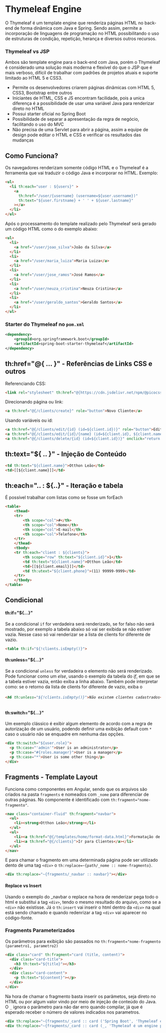 # Thymeleaf Engine
O Thymeleaf é um template engine que renderiza páginas HTML no back-end de forma dinâmica com Java e Spring. Sendo assim, permite a incorporação de linguagens de programação no HTML possibilitando o uso de estruturas de condição, repetição, herança e diversos outros recursos.

### Thymeleaf vs JSP
Ambos são template engine para o back-end com Java, porém o Thymeleaf é considerado uma solução mais moderna e flexível do que o JSP que é mais verboso, difícil de trabalhar com padrões de projetos atuais e suporte limitado ao HTML 5 e CSS3.
- Permite os desenvolvedores criarem páginas dinâmicas com HTML 5, CSS3, Bootstrap entre outros</li>
- Iniciantes de HTML, CSS e JS encontram facilidade, pois a unica diferença é a possibilidade de usar uma variável Java para renderizar direto no HTML</li>
- Possui starter oficial no Spring Boot</li>
- Possibilidade de separar a apresentação da regra de negócio, facilitando o uso do MVC</li>
- Não precisa de uma Servlet para abrir a página, assim a equipe de design pode editar o HTML e CSS e verificar os resultados das mudanças</li>

## Como Funciona?
Os navegadores renderizam somente código HTML e o Thymeleaf é a ferramenta que vai traduzir o código Java e incorporar no HTML. Exemplo:
```html
<ul>
  <li th:each="user : ${users}"	>
    <a 
      th:href="/user/{username} (username=${user.username})"
      th:text="${user.firstname} + ' ' + ${user.lastname}"
    ></a>
  </li>
</ul>
```
Após o processamento do template realizado pelo Thymeleaf será gerado um código HTML como o do exemplo abaixo:
```html
<ul>
  <li>
    <a href="/user/joao_silva">João da Silva</a>
  </li>
  <li>
    <a href="/user/maria_luiza">Maria Luiza</a>
  </li>
  <li>
    <a href="/user/jose_ramos">José Ramos</a>
  </li>
  <li>
    <a href="/user/neuza_cristina">Neuza Cristina</a>
  </li>
  <li>
    <a href="/user/geraldo_santos">Geraldo Santos</a>
  </li>
</ul>
```
### Starter do Thymeleaf no `pom.xml`
```xml
<dependency>
    <groupId>org.springframework.boot</groupId>
    <artifactId>spring-boot-starter-thymeleaf</artifactId>
</dependency>
```

## th:href="@{ ... }" - Referências de Links CSS e outros
Referenciando CSS:
```html
<link rel="stylesheet" th:href="@{https://cdn.jsdelivr.net/npm/@picocss/pico@1.5.10/css/pico.min.css}">
```
Direcionando página ou link:
```html
<a th:href="@{/clients/create}" role="button">Novo Cliente</a>
```
Usando variáveis ou id:
```html
<a th:href="@{/clients/edit/{id} (id=${client.id})}" role="button">Editar Cliente</a>
<a th:href="@{/clients/edit/{id}/{name} (id=${client.id}, ${client.name)}" role="button">Editar Cliente</a>
<a th:href="@{/clients/delete/{id} (id=${client.id})}" onclick="return confirm('Tem certeza que deseja excluir?')" role="button">Excluir Cliente</a>
```
## th:text="${ .. }" - Injeção de Conteúdo

```html
<td th:text="${client.name}">Otthon Leão</td>
<td>[[${client.name}]]</td>
```

## th:each=".. : ${..}" - Iteração e tabela
É possível trabalhar com listas como se fosse um forEach
```html
<table>
    <thead>
    <tr>
        <th scope="col">#</th>
        <th scope="col">Nome</th>
        <th scope="col">E-mail</th>
        <th scope="col">Telefone</th>
    </tr>
    </thead>
    <tbody>
    <tr th:each="client : ${clients}">
        <th scope="row" th:text="${client.id}">1</th>
        <td th:text="${client.name}">Otthon Leão</td>
        <td>[[${client.email}]]</td>
        <td th:utext="${client.phone}">(11) 99999-9999</td>
    </tr>
    </tbody>
</table>
```
## Condicional
#### th:if="${...}"
Se a condicional `if` for verdadeira será renderizado, se for falso não será mostrado, por exemplo a tabela abaixo só vai ser exibida se não estiver vazia. Nesse caso só vai renderizar se a lista de clients for diferente de vazio.
```html
<table th:if="${!clients.isEmpty()}">
```
#### th:unless="${...}"
Se a condicional `unless` for verdadeira o elemento não será renderizado.
Pode funcionar como um _else_, usando o exemplo da tabela do _if_, em que se a tabela estiver vazia, então exiba a linha abaixo. Também pode interpretar como: se o retorno da lista de clients for diferente de vazio, exiba o <h6>
```html
<h6 th:unless="${!clients.isEmpty()}">Não existem clientes cadastrados</h6>
```
#### th:switch="${...}"
Um exemplo clássico é exibir algum elemento de acordo com a regra de autorização de um usuário, podendo definir uma exibição default com `*` caso o usuário não se enquadre em nenhuma das opções.
```html
<div th:switch="${user.role}">
  <p th:case="'admin'">User is an administrator</p>
  <p th:case="#{roles.manager}">User is a manager</p>
  <p th:case="*">User is some other thing</p>
</div>
```
## Fragments - Template Layout
Funciona como componentes em Angular, sendo que os arquivos são criados na pasta `fragments` e nomeados com `_nome` para diferenciar de outras páginas. No componente é identificado com `th:fragment="nome-fragmento"`.
```html
<nav class="container-fluid" th:fragment="navbar">
  <ul>
    <li><strong>Otthon Leão</strong></li>
  </ul>
  <ul>
    <li><a th:href="@{/templates/home/format-data.html}">Formatação de Dados</a></li>
    <li><a th:href="@{/clients}">Ir para Clientes</a></li>
  </ul>
</nav>
```
E para chamar o fragmento em uma determinada página pode ser utilizado dento de uma tag `<div>` o `th:replace=~{path/_nome :: nome-fragmento}`.
```html
<div th:replace="~{fragments/_navbar :: navbar}"></div>
```
#### Replace vs Insert
Usando o exemplo do _navbar o replace na hora de renderizar pega todo o html e substitui a tag `<div>`, tendo o mesmo resultado do arquivo, como se a `<div>` não existisse.
Já o `th:insert` vai inserir o html dentro da `<div>` na qual está sendo chamado e quando redenrizar a tag `<div>` vai aparecer no código-fonte.
### Fragments Parameterizados
Os parâmetros para exibição são passados no `th:fragment="nome-fragmento (parametro1, parametro2)`
```html
<div class="card" th:fragment="card (title, content)">
  <div class="card-title">
    <h3 th:text="${title}"></h3>
  </div>
  <div class="card-content">
    <p th:text="${content}"></p>
  </div>
</div>
```
Na hora de chamar o fragmento basta inserir os parâmetos, seja direto no HTML ou por algum valor vindo por meio de injeção de conteúdo do Java. O `_` ignora o parâmetro para não dar erro quando compilar, já que é esperado receber o número de valores indicados nos parametros.
```html
<div th:replace="~{fragments/_card :: card ('Spring Boot', 'Thymeleaf é um engine para front-end')}"></div>
<div th:replace="~{fragments/_card :: card (_, 'Thymeleaf é um engine para front-end')}"></div>
```

